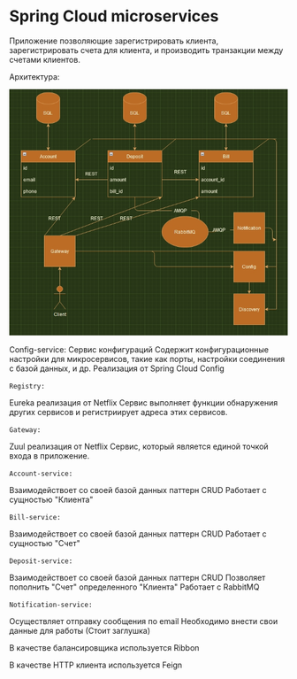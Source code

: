 <h1>Spring Cloud microservices</h1>


Приложение позволяющие зарегистрировать клиента,
зарегистрировать счета для клиента, и производить транзакции между счетами клиентов.


Архитектура:

![](img/23-06-2022102558.jpg)


Config-service:
Сервис конфигураций
Содержит конфигурационные настройки для микросервисов, такие как порты, настройки соединения с базой данных, и др.
Реализация от Spring Cloud Config


`Registry:`

Eureka реализация от Netflix
Сервис выполняет функции обнаружения других сервисов и регистриирует адреса этих сервисов.


`Gateway:`

Zuul реализация от Netflix
Сервис, который является единой точкой входа в приложение.


`Account-service:`

Взаимодействоет со своей базой данных паттерн CRUD
Работает с сущностью "Клиента"


`Bill-service:`

Взаимодействоет со своей базой данных паттерн CRUD
Работает с сущностью "Счет"

`Deposit-service:`

Взаимодействоет со своей базой данных паттерн CRUD
Позволяет пополнить "Счет" определенного "Клиента"
Работает с RabbitMQ


`Notification-service:`

Осуществляет отправку сообщения по email
Необходимо внести свои данные для работы (Стоит заглушка)


В качестве балансировщика используется Ribbon

В качестве HTTP клиента используется Feign

